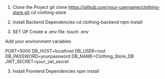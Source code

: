 1. Clone the Project
git clone https://github.com/your-username/clothing-store.git
cd clothing-store

2. Install Backend Dependencies
cd clothing-backend
npm install

3. SET UP
Create a .env file:
touch .env

Add your environment variables

PORT=5000
DB_HOST=localhost
DB_USER=root
DB_PASSWORD=yourpassword
DB_NAME=Clothing_Store_DB
JWT_SECRET=your_jwt_secret

3. Install Frontend Dependencies
npm install

